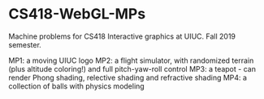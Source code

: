 # CS418-WebGL-MPs

Machine problems for CS418 Interactive graphics at UIUC. Fall 2019 semester.

MP1: a moving UIUC logo
MP2: a flight simulator, with randomized terrain (plus altitude coloring!) and full pitch-yaw-roll control
MP3: a teapot - can render Phong shading, relective shading and refractive shading
MP4: a collection of balls with physics modeling